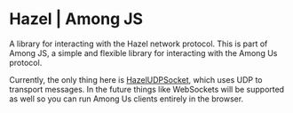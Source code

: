 # Hazel | Among JS

A library for interacting with the Hazel network protocol. This is part of Among JS, a simple and flexible library for interacting with the Among Us protocol.

Currently, the only thing here is [HazelUDPSocket](https://among-js-docs.vercel.app/classes/hazel.hazeludpsocket.html), which uses UDP to transport messages. In the future things like WebSockets will be supported as well so you can run Among Us clients entirely in the browser.